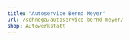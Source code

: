 ```yaml
---
title: "Autoservice Bernd Meyer"
url: /schnega/autoservice-bernd-meyer/
shop: Autowerkstatt
---
```

